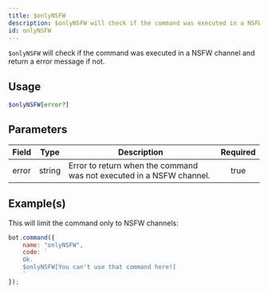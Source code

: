 ```yaml
---
title: $onlyNSFW
description: $onlyNSFW will check if the command was executed in a NSFW channel and return a error message if not.
id: onlyNSFW
---
```


`$onlyNSFW` will check if the command was executed in a NSFW channel and return a error message if not.

## Usage

```php
$onlyNSFW[error?]
```

## Parameters

| Field | Type   | Description                                                          | Required |
| ----- | ------ | -------------------------------------------------------------------- | :------: |
| error | string | Error to return when the command was not executed in a NSFW channel. |   true   |

## Example(s)

This will limit the command only to NSFW channels:

```javascript
bot.command({
    name: "onlyNSFW",
    code: `
    Ok.
    $onlyNSFW[You can't use that command here!]
    `
});
```